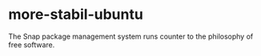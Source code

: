 # more-stabil-ubuntu
The Snap package management system runs counter to the philosophy of free software.
